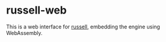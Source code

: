 # russell-web

This is a web interface for [russell](https://github.com/podikoglou/russell), embedding
the engine using WebAssembly.
